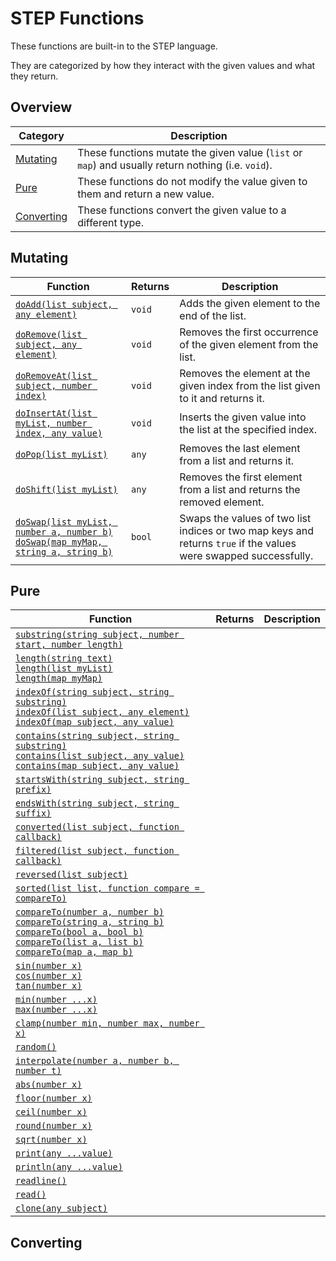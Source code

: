 # STEP Functions

These functions are built-in to the STEP language.

They are categorized by how they interact with the given values and what they return.

## Overview

| Category                  | Description                                                                                        |
|---------------------------|----------------------------------------------------------------------------------------------------|
| [Mutating](#Mutating)     | These functions mutate the given value (`list` or `map`) and usually return nothing (i.e. `void`). |
| [Pure](#Pure)             | These functions do not modify the value given to them and return a new value.                      |
| [Converting](#Converting) | These functions convert the given value to a different type.                                       |

## Mutating

| Function                                                                                                      | Returns | Description                                                                                                      |
|---------------------------------------------------------------------------------------------------------------|---------|------------------------------------------------------------------------------------------------------------------|
| [`doAdd(list subject, any element)`](./Functions/DoAdd.md)                                                    | `void`  | Adds the given element to the end of the list.                                                                   |
| [`doRemove(list subject, any element)`](./Functions/DoRemove.md)                                              | `void`  | Removes the first occurrence of the given element from the list.                                                 |
| [`doRemoveAt(list subject, number index)`](./Functions/DoRemoveAt.md)                                         | `void`  | Removes the element at the given index from the list given to it and returns it.                                 |
| [`doInsertAt(list myList, number index, any value)`](./Functions/DoInsertAt.md)                               | `void`  | Inserts the given value into the list at the specified index.                                                    |
| [`doPop(list myList)`](./Functions/DoPop.md)                                                                  | `any`   | Removes the last element from a list and returns it.                                                             |
| [`doShift(list myList)`](./Functions/DoShift.md)                                                              | `any`   | Removes the first element from a list and returns the removed element.                                           |
| [`doSwap(list myList, number a, number b)`<br>`doSwap(map myMap, string a, string b)`](./Functions/DoSwap.md) | `bool`  | Swaps the values of two list indices or two map keys and returns `true` if the values were swapped successfully. |

## Pure

| Function                                                                                                                                                                                  | Returns | Description |
|-------------------------------------------------------------------------------------------------------------------------------------------------------------------------------------------|---------|-------------|
| [`substring(string subject, number start, number length)`](./Functions/Substring.md)                                                                                                      |         |             |
| [`length(string text)`<br>`length(list myList)`<br>`length(map myMap)`](./Functions/Length.md)                                                                                            |         |             |
| [`indexOf(string subject, string substring)`<br>`indexOf(list subject, any element)`<br>`indexOf(map subject, any value)`](./Functions/IndexOf.md)                                        |         |             |
| [`contains(string subject, string substring)`<br>`contains(list subject, any value)`<br>`contains(map subject, any value)`](./Functions/Contains.md)                                      |         |             |
| [`startsWith(string subject, string prefix)`](./Functions/StartsWith.md)                                                                                                                  |         |             |
| [`endsWith(string subject, string suffix)`](./Functions/EndsWith.md)                                                                                                                      |         |             |
| [`converted(list subject, function callback)`](./Functions/Converted.md)                                                                                                                  |         |             |
| [`filtered(list subject, function callback)`](./Functions/Filtered.md)                                                                                                                    |         |             |
| [`reversed(list subject)`](./Functions/Reversed.md)                                                                                                                                       |         |             |
| [`sorted(list list, function compare = compareTo)`](./Functions/Sorted.md)                                                                                                                |         |             |
| [`compareTo(number a, number b)`<br>`compareTo(string a, string b)`<br>`compareTo(bool a, bool b)`<br>`compareTo(list a, list b)`<br>`compareTo(map a, map b)`](./Functions/CompareTo.md) |         |             |
| [`sin(number x)`](./Functions/Sin.md)<br>[`cos(number x)`](./Functions/Cos.md)<br>[`tan(number x)`](./Functions/Tan.md)                                                                   |         |             |
| [`min(number ...x)`](./Functions/Min.md)<br>[`max(number ...x)`](./Functions/Max.md)                                                                                                      |         |             |
| [`clamp(number min, number max, number x)`](./Functions/Clamp.md)                                                                                                                         |         |             |
| [`random()`](./Functions/Random.md)                                                                                                                                                       |         |             |
| [`interpolate(number a, number b, number t)`](./Functions/Interpolate.md)                                                                                                                 |         |             |
| [`abs(number x)`](./Functions/Abs.md)                                                                                                                                                     |         |             |
| [`floor(number x)`](./Functions/Floor.md)                                                                                                                                                 |         |             |
| [`ceil(number x)`](./Functions/Ceil.md)                                                                                                                                                   |         |             |
| [`round(number x)`](./Functions/Round.md)                                                                                                                                                 |         |             |
| [`sqrt(number x)`](./Functions/Sqrt.md)                                                                                                                                                   |         |             |
| [`print(any ...value)`](./Functions/Print.md)                                                                                                                                             |         |             |
| [`println(any ...value)`](./Functions/Println.md)                                                                                                                                         |         |             |
| [`readline()`](./Functions/Readline.md)                                                                                                                                                   |         |             |
| [`read()`](./Functions/Read.md)                                                                                                                                                           |         |             |
| [`clone(any subject)`](./Functions/Clone.md)                                                                                                                                              |         |             |

## Converting
